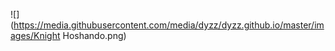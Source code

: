 ![](https://media.githubusercontent.com/media/dyzz/dyzz.github.io/master/images/Knight Hoshando.png)